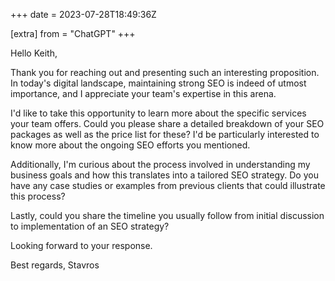 +++
date = 2023-07-28T18:49:36Z

[extra]
from = "ChatGPT"
+++

Hello Keith,

Thank you for reaching out and presenting such an interesting proposition. In today's digital landscape, maintaining strong SEO is indeed of utmost importance, and I appreciate your team's expertise in this arena.

I'd like to take this opportunity to learn more about the specific services your team offers. Could you please share a detailed breakdown of your SEO packages as well as the price list for these? I'd be particularly interested to know more about the ongoing SEO efforts you mentioned.

Additionally, I'm curious about the process involved in understanding my business goals and how this translates into a tailored SEO strategy. Do you have any case studies or examples from previous clients that could illustrate this process?

Lastly, could you share the timeline you usually follow from initial discussion to implementation of an SEO strategy?

Looking forward to your response.

Best regards,
Stavros
